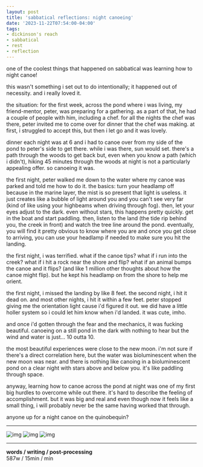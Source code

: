 ```yaml
---
layout: post
title: 'sabbatical reflections: night canoeing'
date: '2023-11-22T07:54:00-04:00'
tags:
- dickinson's reach
- sabbatical
- rest
- reflection
--- 
```


one of the coolest things that happened on sabbatical was learning how to night canoe!

this wasn't something i set out to do intentionally; it happened out of necessity. and i really loved it. 

the situation: for the first week, across the pond where i was living, my friend-mentor, peter, was preparing for a gathering. as a part of that, he had a couple of people with him, including a chef. for all the nights the chef was there, peter invited me to come over for dinner that the chef was making. at first, i struggled to accept this, but then i let go and it was lovely. 

dinner each night was at 6 and i had to canoe over from my side of the pond to peter's side to get there. while i was there, sun would set. there's a path through the woods to get back but, even when you know a path (which i didn't), hiking 45 minutes through the woods at night is not a particularly appealing offer. so canoeing it was. 

the first night, peter walked me down to the water where my canoe was parked and told me how to do it. the basics: turn your headlamp off because in the marine layer, the mist is so present that light is useless. it just creates like a bubble of light around you and you can't see very far (kind of like using your highbeams when driving through fog). then, let your eyes adjust to the dark. even without stars, this happens pretty quickly. get in the boat and start paddling. then, listen to the land (the tide rip behind you, the creek in front) and watch the tree line around the pond. eventually, you will find it pretty obvious to know where you are and once you get close to arriving, you can use your headlamp if needed to make sure you hit the landing. 

the first night, i was terrified. what if the canoe tips? what if i run into the creek? what if i hit a rock near the shore and flip? what if an animal bumps the canoe and it flips? (and like 1 million other thoughts about how the canoe might flip). but he kept his headlamp on from the shore to help me orient. 

the first night, i missed the landing by like 8 feet. the second night, i hit it dead on. and most other nights, i hit it within a few feet. peter stopped giving me the orientation light cause i'd figured it out. we did have a little holler system so i could let him know when i'd landed. it was cute, imho. 

and once i'd gotten through the fear and the mechanics, it was fucking beautiful. canoeing on a still pond in the dark with nothing to hear but the wind and water is just... 10 outta 10. 

the most beautiful experiences were close to the new moon. i'm not sure if there's a direct correlation here, but the water was bioluminescent when the new moon was near. and there is nothing like canoing in a bioluminescent pond on a clear night with stars above and below you. it's like paddling through space. 

anyway, learning how to canoe across the pond at night was one of my first big hurdles to overcome while out there. it's hard to describe the feeling of accomplishment. but it was big and real and even though now it feels like a small thing, i will probably never be the same having worked that through. 

anyone up for a night canoe on the quinobequin? 

---

![img](https://i.imgur.com/oIsWgl8.jpg)
![img](https://i.imgur.com/GkUCnEV.jpg)
![img](https://i.imgur.com/WfwE8rS.jpg)

---


<!-- hyperlink bank -->


<!-- &#042; = asterisk -->
<!-- &#039; = single quote '-->

**words / writing / post-processing**  
587w / 15min / min